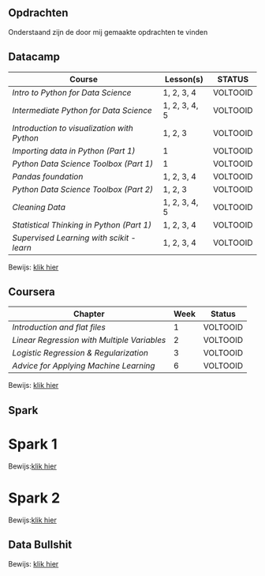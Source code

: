 ## **Opdrachten**
Onderstaand zijn de door mij gemaakte opdrachten te vinden

## **Datacamp**
| Course | Lesson(s) | STATUS |
| --- | --- | --- |
| *Intro to Python for Data Science* | 1, 2, 3, 4 | VOLTOOID |
| *Intermediate Python for Data Science* | 1, 2, 3, 4, 5 | VOLTOOID |
| *Introduction to visualization with Python* | 1, 2, 3 | VOLTOOID |
| *Importing data in Python (Part 1)* | 1 | VOLTOOID |
| *Python Data Science Toolbox (Part 1)* | 1 | VOLTOOID |
| *Pandas foundation* | 1, 2, 3, 4 | VOLTOOID |
| *Python Data Science Toolbox (Part 2)* | 1, 2, 3 | VOLTOOID |
| *Cleaning Data* | 1, 2, 3, 4, 5 | VOLTOOID |
| *Statistical Thinking in Python (Part 1)* | 1, 2, 3, 4 | VOLTOOID |
| *Supervised Learning with scikit - learn* | 1, 2, 3, 4 | VOLTOOID |

Bewijs: [klik hier](https://user-images.githubusercontent.com/31730404/35458027-1edd7b0c-02db-11e8-9de7-4702848869f6.png)

## **Coursera**
| Chapter | Week | Status | 
| --- | --- | --- | 
| *Introduction and flat files* | 1 | VOLTOOID | 
| *Linear Regression with Multiple Variables* | 2 | VOLTOOID | 
| *Logistic Regression & Regularization* | 3 | VOLTOOID | 
| *Advice for Applying Machine Learning* | 6 | VOLTOOID | 

Bewijs: [klik hier](https://user-images.githubusercontent.com/31730404/36172439-2a64b006-1106-11e8-9c11-bab9f29d83b8.png)

## **Spark**
# Spark 1
Bewijs:[klik hier](https://github.com/rdlindeboom95/PortfolioKB74/blob/master/Assignment%2B2%2B-%2BSpark%2B-%2BR.D.%2BLindeboom%2B-%2B11057726.md)

# Spark 2 
Bewijs:[klik hier](https://github.com/rdlindeboom95/PortfolioKB74/blob/master/Assignment%2B2%2B-%2BSpark%2B-%2BR.D.%2BLindeboom%2B-%2B11057726.md)


## **Data Bullshit**
Bewijs: [klik hier](https://github.com/rdlindeboom95/PortfolioKB74/files/1669024/Opdracht.Calling.out.Data.bullshit.-.Robin.Lindeboom.-.11057726.pdf)

